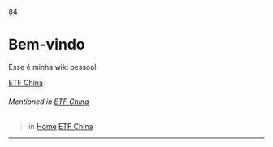 [84](https://github.com/guilhermeprokisch/ideias/issues/84) 
###### 

# Bem-vindo 

Esse é minha wiki pessoal.


[ETF China](ETF-China)


###### Mentioned in [ETF China](ETF-China)  
 > in [Home](Home)
 > [ETF China](ETF-China)

-------------------------------------------------------------------------------

